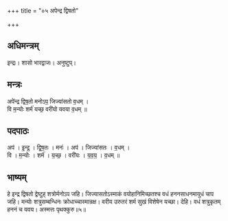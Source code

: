 +++
title = "०५ अपेन्द्र द्विषतो"

+++
## अधिमन्त्रम्
इन्द्रः। शासो भारद्वाजः। अनुष्टुप्।

## मन्त्रः
अपे॑न्द्र द्विष॒तो मनोऽप॒ जिज्या॑सतो व॒धम् ।  
वि म॒न्योः शर्म॑ यच्छ॒ वरी॑यो यवया व॒धम् ॥

## पदपाठः
अप॑ । इ॒न्द्र॒ । द्वि॒ष॒तः । मनः॑ । अप॑ । जिज्या॑सतः । व॒धम् ।  
वि । म॒न्योः । शर्म॑ । य॒च्छ॒ । वरी॑यः । य॒व॒य॒ । व॒धम् ॥

## भाष्यम्
हे इन्द्र द्विषतो द्वेष्टुह् शत्रोर्मनोऽप जहि। जिज्यासतोऽस्माकं वयोहानिमिच्छतश्च वधं हननसाधनमायुधं चाप जहि। मन्योः शत्रुसम्बन्धिनः क्रोधाच्चास्मान्रक्ष। वरीय उरुतरं शर्म सुखं विशेषेन यच्छा। देहि। वधं शत्रुकृतम् हननं च यवय। अस्मत्तः पृथक्कुरु॥५॥